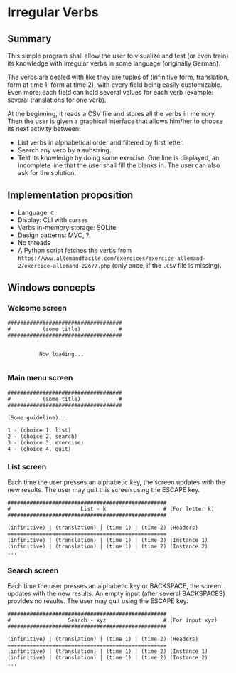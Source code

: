 # Irregular Verbs

## Summary

This simple program shall allow the user to visualize and test (or even train) its knowledge with irregular verbs in some language (originally German).

The verbs are dealed with like they are tuples of (infinitive form, translation, form at time 1, form at time 2), with every field being easily customizable. Even more: each field can hold several values for each verb (example: several translations for one verb).

At the beginning, it reads a CSV file and stores all the verbs in memory. Then the user is given a graphical interface that allows him/her to choose its next activity between:

* List verbs in alphabetical order and filtered by first letter.
* Search any verb by a substring.
* Test its knowledge by doing some exercise. One line is displayed, an incomplete line that the user shall fill the blanks in. The user can also ask for the solution.

## Implementation proposition

* Language: `C`
* Display: CLI with `curses`
* Verbs in-memory storage: SQLite
* Design patterns: MVC, ?
* No threads
* A Python script fetches the verbs from `https://www.allemandfacile.com/exercices/exercice-allemand-2/exercice-allemand-22677.php` (only once, if the `.CSV` file is missing).

## Windows concepts

### Welcome screen
```
####################################
#          (some title)            #
####################################


          Now loading...


```

### Main menu screen
```
####################################
#          (some title)            #
####################################

(Some guideline)...

1 - (choice 1, list)
2 - (choice 2, search)
3 - (choice 3, exercise)
4 - (choice 4, quit)
```

### List screen

Each time the user presses an alphabetic key, the screen updates with the new results. 
The user may quit this screen using the ESCAPE key.

```
##################################################
#                      List - k                  # (For letter k)
##################################################

(infinitive) | (translation) | (time 1) | (time 2) (Headers)
==================================================
(infinitive) | (translation) | (time 1) | (time 2) (Instance 1)
(infinitive) | (translation) | (time 1) | (time 2) (Instance 2)
...
```

### Search screen

Each time the user presses an alphabetic key or BACKSPACE, the screen updates with the new results. An empty input (after several BACKSPACES) provides no results. The user may quit using the ESCAPE key. 

```
##################################################
#                  Search - xyz                  # (For input xyz)
##################################################

(infinitive) | (translation) | (time 1) | (time 2) (Headers)
==================================================
(infinitive) | (translation) | (time 1) | (time 2) (Instance 1)
(infinitive) | (translation) | (time 1) | (time 2) (Instance 2)
...
```
